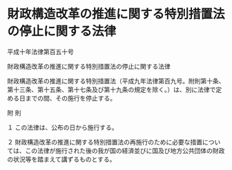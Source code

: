 # 財政構造改革の推進に関する特別措置法の停止に関する法律

平成十年法律第百五十号

財政構造改革の推進に関する特別措置法の停止に関する法律

財政構造改革の推進に関する特別措置法（平成九年法律第百九号。附則第十条、第十三条、第十五条、第十七条及び第十九条の規定を除く。）は、別に法律で定める日までの間、その施行を停止する。

附 則

１ この法律は、公布の日から施行する。

２ 財政構造改革の推進に関する特別措置法の再施行のために必要な措置については、この法律が施行された後の我が国の経済並びに国及び地方公共団体の財政の状況等を踏まえて講ずるものとする。

